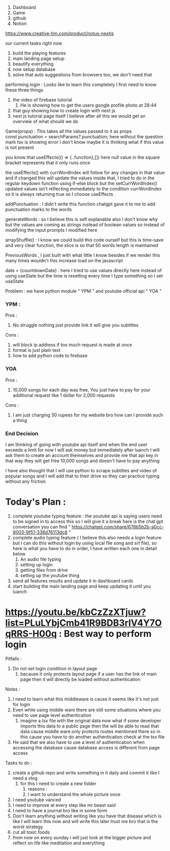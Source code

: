 1. Dashboard
2. Game
3. github
4. Notion

https://www.creative-tim.com/product/notus-nextjs

our current tasks right now

1. build the playing features
2. main landing page setup
3. beautify everything
4. now setup database
5. solve that auto suggestions from browsers too, we don't need that

performing login :
Looks like to learn this completely I first need to know these three things

1. the video of firebase tutorial
   1. He is showing how to get the users google profile photo at 28:44
2. that guy showing how to create login with next js
3. next js tutorial page itself
   I believe after all this we would get an overview of what should we do

Game(props) : This takes all the values passed to it as props  
const punctuation = searchParams?.punctuation; here without the question mark tsx is showing error I don't know maybe it is thinking what if this value is not present

you know that useEffects(() => {..function},[]) here null value in the square bracket represents that it only runs once

the useEffects() with currWordIndex will follow for any changes in that value and if changed this will update the values inside that, I tried to do in the regular keydown function using if-else block but the setCurrWordIndex() updated values isn't reflecting immediately to the condition currWordIndex so it is always returning true so I choose useEffects

addPunctuation : I didn't write this function chatgpt gave it to me to add punctuation marks to the words

generateWords : so I believe this is self explanable also I don't know why but the values are coming as strings instead of boolean values so instead of modifying the input prompts I modified here

arrayShuffle() : I know we could build this code ourself but this is time-save and very clear function, the slice is so that 50 words length is maintained

PreviousWords , I just built with what little I know besides if we render this many times wouldn't this increase load on the javascript

date = {countdownDate} : here I tried to use values directly here instead of using useState but the time is resetting every time I type something so I set useState

Problem :
we have python module " YPM " and youtube official api " YOA "

### YPM :

Pros :

1. No struggle nothing just provide link it will give you subtitles

Cons :

1. will block ip address if too much request is made at once
2. format is just plain text
3. how to add python code to firebase

### YOA

Pros :

1. 10,000 songs for each day was free, You just have to pay for your additional request like 1 dollar for 2,000 requests

Cons :

1. I am just charging 30 rupees for my website bro how can I provide such a thing

### End Decision

I am thinking of going with youtube api itself and when the end user exceeds a limit for now I will ask money but immediately after luanch I will ask them to create an account themselves and provide me that api key in that way they will get free 10,000 songs and doesn't have to pay anything

I have also thought that I will use python to scrape subtitles and video of popular songs and I will add that to their drive so they can practice typing without any friction

# Today's Plan :

1. complete youtube typing feature : the youtube api is saying users need to be signed in to access this so I will give it a break here is the chat gpt conversation you can find " https://chatgpt.com/share/678b5b2b-a0cc-8003-9f51-338d76113dc8 "
2. complete audio typing feature ( I believe this also needs a login feature but I can do this without login by using local file song and srt file), so here is what you have to do in order, I have written each one in detail below
   1. An audio file typing
   2. setting up login
   3. getting files from drive
   4. setting up the youtube thing
3. send all features results and update it in dashboard cards
4. start building the main landing page and keep updating it until you luanch

# https://youtu.be/kbCzZzXTjuw?list=PLuLYbjCmb41R9BDB3rlV4Y7OqRRS-H00q : Best way to perform login

Pitfalls :

1. Do not set login condition in layout page
   1. because it only protects layout page if a user has the link of main page then it will directly be loaded without authentication

Notes :

1. I need to learn what this middleware is cause it seems like it's not just for login
2. Even while using middle ware there are still some situations where you need to use page level authentication
   1. imagine a tsx file with the original data now what if some developer imports this data to a public page then the will be able to read that data cause middle ware only protects routes mentioned there so in this cause you have to do another authentication check at the tsx file
3. He said that we also have to use a level of authentication when accessing the database cause database access is different from page access

Tasks to do :

1. create a github repo and write something in it daily and commit it like I need a vlog
   1. for this I need to create a new folder
      1. reasons :
      2. I want to understand the whole picture once
2. I need youtube vanced
3. I need to improve at every step like mr beast said
4. I need to have a journal bro like in some form
5. Don't learn anything without writing like you have that disease which is like I will learn this now and will write this later trust me bro that is the worst strategy
6. cut all toxic foods
7. from now on every sunday i will just look at the bigger picture and reflect on life like meditation and everything
